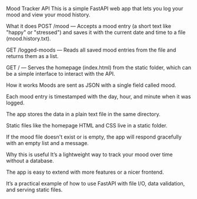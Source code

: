 Mood Tracker API
This is a simple FastAPI web app that lets you log your mood and view your mood history.

What it does
POST /mood — Accepts a mood entry (a short text like "happy" or "stressed") and saves it with the current date and time to a file (mood.history.txt).

GET /logged-moods — Reads all saved mood entries from the file and returns them as a list.

GET / — Serves the homepage (index.html) from the static folder, which can be a simple interface to interact with the API.

How it works
Moods are sent as JSON with a single field called mood.

Each mood entry is timestamped with the day, hour, and minute when it was logged.

The app stores the data in a plain text file in the same directory.

Static files like the homepage HTML and CSS live in a static folder.

If the mood file doesn't exist or is empty, the app will respond gracefully with an empty list and a message.

Why this is useful
It’s a lightweight way to track your mood over time without a database.

The app is easy to extend with more features or a nicer frontend.

It’s a practical example of how to use FastAPI with file I/O, data validation, and serving static files.
